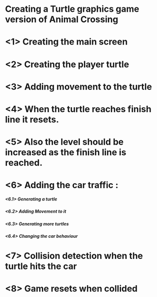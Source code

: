 # Creating a Turtle graphics game version of Animal Crossing

# <1> Creating the main screen
# <2> Creating the player turtle
# <3> Adding movement to the turtle
# <4> When the turtle reaches finish line it resets.
# <5> Also the level should be increased as the finish line is reached.
# <6> Adding the car traffic :
##### <6.1> Generating a turtle
##### <6.2> Adding Movement to it
##### <6.3> Generating more turtles
##### <6.4> Changing the car behaviour
# <7> Collision detection when the turtle hits the car
# <8> Game resets when collided